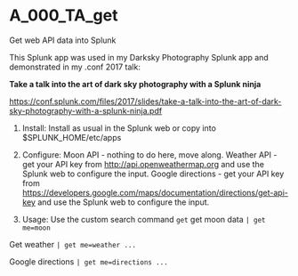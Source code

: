 # A_000_TA_get
Get web API data into Splunk

This Splunk app was used in my Darksky Photography Splunk app and demonstrated in my .conf 2017 talk:

**Take a talk into the art of dark sky photography with a Splunk ninja**

https://conf.splunk.com/files/2017/slides/take-a-talk-into-the-art-of-dark-sky-photography-with-a-splunk-ninja.pdf

1. Install:
Install as usual in the Splunk web or copy into $SPLUNK_HOME/etc/apps

2. Configure:
Moon API - nothing to do here, move along.
Weather API - get your API key from http://api.openweathermap.org and use the Splunk web to configure the input.
Google directions - get your API key from https://developers.google.com/maps/documentation/directions/get-api-key and use the Splunk web to configure the input.

3. Usage:
Use the custom search command `get`
 get moon data ```| get me=moon ```
 
 Get weather ```| get me=weather ... ```
 
 Google directions ```| get me=directions ...```
